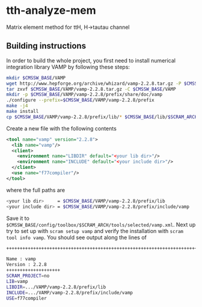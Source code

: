 # tth-analyze-mem

Matrix element method for ttH, H->tautau channel

## Building instructions

In order to build the whole project, you first need to install numerical integration library VAMP by following these steps:

```bash
mkdir $CMSSW_BASE/VAMP
wget http://www.hepforge.org/archive/whizard/vamp-2.2.8.tar.gz -P $CMSSW_BASE/VAMP
tar zxvf $CMSSW_BASE/VAMP/vamp-2.2.8.tar.gz -C $CMSSW_BASE/VAMP
mkdir -p $CMSSW_BASE/VAMP/vamp-2.2.8/prefix/share/doc/vamp
./configure --prefix=$CMSSW_BASE/VAMP/vamp-2.2.8/prefix
make -j4
make install
cp $CMSSW_BASE/VAMP/vamp-2.2.8/prefix/lib/* $CMSSW_BASE/lib/$SCRAM_ARCH
```

Create a new file with the following contents

```xml
<tool name="vamp" version="2.2.8">
  <lib name="vamp"/>
  <client>
    <environment name="LIBDIR" default="<your lib dir>"/>
    <environment name="INCLUDE" default="<your include dir>"/>
  </client>
  <use name="f77compiler"/>
</tool>
```

where the full paths are

```bash
<your lib dir>     = $CMSSW_BASE/VAMP/vamp-2.2.8/prefix/lib
<your include dir> = $CMSSW_BASE/VAMP/vamp-2.2.8/prefix/include/vamp
```

Save it to `$CMSSW_BASE/config/toolbox/$SCRAM_ARCH/tools/selected/vamp.xml`.
Next up try to set up with `scram setup vamp` and verify the installation with `scram tool info vamp`.
You should see output along the lines of
```bash
+++++++++++++++++++++++++++++++++++++++++++++++++++++++++++++++++++++++++++++

Name : vamp
Version : 2.2.8
++++++++++++++++++++
SCRAM_PROJECT=no
LIB=vamp
LIBDIR=.../VAMP/vamp-2.2.8/prefix/lib
INCLUDE=.../VAMP/vamp-2.2.8/prefix/include/vamp
USE=f77compiler
```

